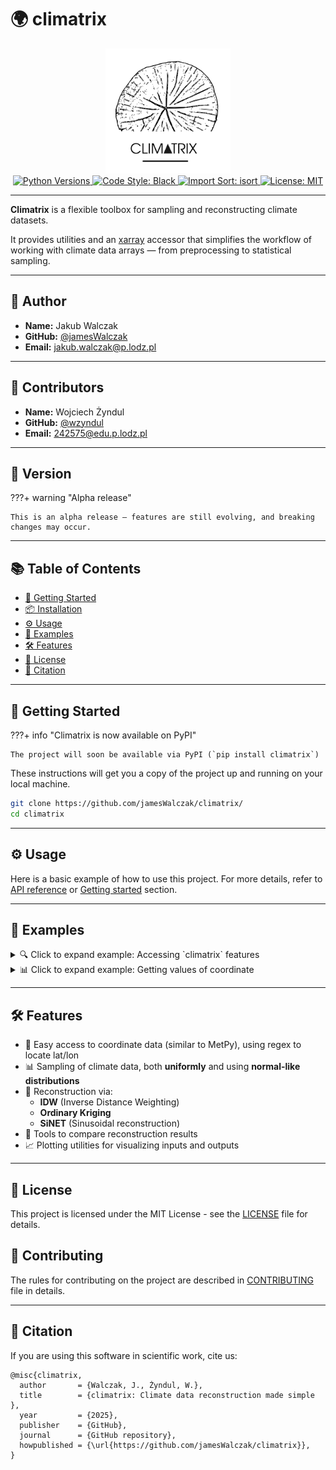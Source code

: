 # 🌍 climatrix

<div align="center">

<img src="https://raw.githubusercontent.com/jamesWalczak/climatrix/0e2a3ab98836642140e50f2e59e314134c61137f/docs/assets/logo.svg" width="200" alt="Climatrix Logo">

<br>

<!-- Badges -->

<a href="https://www.python.org/downloads">
  <img src="https://img.shields.io/badge/-Python_3.12%7C3.13-blue?logo=python&logoColor=white" alt="Python Versions">
</a>
<a href="https://black.readthedocs.io/en/stable/">
  <img src="https://img.shields.io/badge/Code%20Style-Black-black.svg?labelColor=gray" alt="Code Style: Black">
</a>
<a href="https://pycqa.github.io/isort/">
  <img src="https://img.shields.io/badge/%20imports-isort-%231674b1?style=flat&labelColor=ef8336" alt="Import Sort: isort">
</a>
<a href="https://github.com/jamesWalczak/climatrix/blob/main/LICENSE">
  <img src="https://img.shields.io/badge/License-MIT-green.svg?labelColor=gray" alt="License: MIT">
</a>

</div>

______________________________________________________________________

**Climatrix** is a flexible toolbox for sampling and reconstructing climate datasets.

It provides utilities and an [xarray](https://docs.xarray.dev/en/latest/index.html) accessor that simplifies the workflow of working with climate data arrays — from preprocessing to statistical sampling.

______________________________________________________________________

## 👤 Author

- **Name:** Jakub Walczak
- **GitHub:** [@jamesWalczak](https://github.com/jamesWalczak)
- **Email:** jakub.walczak@p.lodz.pl

______________________________________________________________________

## 👥 Contributors

- **Name:** Wojciech Żyndul
- **GitHub:** [@wzyndul](https://github.com/wzyndul)
- **Email:** 242575@edu.p.lodz.pl

______________________________________________________________________

## 📌 Version

???+ warning "Alpha release"

    This is an alpha release – features are still evolving, and breaking changes may occur.

______________________________________________________________________

## 📚 Table of Contents

- [🚀 Getting Started](#-getting-started)
- [📦 Installation](#-installation)
- [⚙️ Usage](#%EF%B8%8F-usage)
- [🧪 Examples](#-examples)
- [🛠️ Features](#%EF%B8%8F-features)
- [📄 License](#-license)
- [🙏 Citation](#-citation)

______________________________________________________________________

## 🚀 Getting Started

???+ info "Climatrix is now available on PyPI"

    The project will soon be available via PyPI (`pip install climatrix`)

These instructions will get you a copy of the project up and running on your local machine.

```bash
git clone https://github.com/jamesWalczak/climatrix/
cd climatrix
```
______________________________________________________________________

## ⚙️ Usage

Here is a basic example of how to use this project. For more details, refer to [API reference](api.md) or [Getting started](getting_started.md) section.

______________________________________________________________________

## 🧪 Examples

<details>
<summary>🔍 Click to expand example: Accessing `climatrix` features</summary>

```python
import climatrix as cm
import xarray as xr

my_dataset = "/file/to/netcdf.nc"
cm_dset = xr.open_dataset(my_dataset).cm
```

</details>

<details>
<summary>📊 Click to expand example: Getting values of coordinate</summary>

```python
# TODO
```

</details>

______________________________________________________________________

## 🛠️ Features

- 🧭 Easy access to coordinate data (similar to MetPy), using regex to locate lat/lon
- 📊 Sampling of climate data, both **uniformly** and using **normal-like distributions**
- 🔁 Reconstruction via:
  - **IDW** (Inverse Distance Weighting)
  - **Ordinary Kriging**
  - **SiNET** (Sinusoidal reconstruction)
- 🧪 Tools to compare reconstruction results
- 📈 Plotting utilities for visualizing inputs and outputs

______________________________________________________________________

## 📄 License

This project is licensed under the MIT License - see the [LICENSE](https://github.com/jamesWalczak/climatrix/blob/main/LICENSE) file for details.

## 👥 Contributing

The rules for contributing on the project are described in [CONTRIBUTING](CONTRIBUTING.md) file in details.

______________________________________________________________________

## 🙏 Citation

If you are using this software in scientific work, cite us:

```
@misc{climatrix,
  author       = {Walczak, J., Żyndul, W.},
  title        = {climatrix: Climate data reconstruction made simple },
  year         = {2025},
  publisher    = {GitHub},
  journal      = {GitHub repository},
  howpublished = {\url{https://github.com/jamesWalczak/climatrix}},
}
```